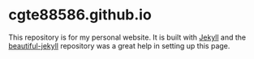# cgte88586.github.io

This repository is for my personal website. It is built with [Jekyll](https://jekyllrb.com/) and the [beautiful-jekyll](https://github.com/daattali/beautiful-jekyll) repository was a great help in setting up this page.